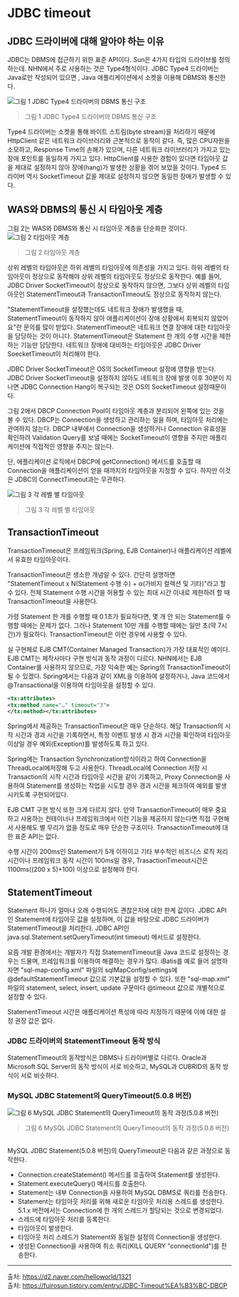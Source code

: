 # JDBC timeout

## JDBC 드라이버에 대해 알아야 하는 이유
 JDBC는 DBMS에 접근하기 위한 표준 API이다. Sun은 4가지 타입의 드라이브를 정의하는데. NHN에서 주로 사용하는 것은 Type4형식이다. JDBC Type4 드라이버는 Java로만 작성되어 있으면 , Java 애플리케이션에서 소켓을 이용해 DBMS와 통신한다. 

![그림 1 JDBC Type4 드라이버의 DBMS 통신 구조](https://d2.naver.com/content/images/2015/06/helloworld-1321-1.png)
>그림 1 JDBC Type4 드라이버의 DBMS 통신 구조

Type4 드라이버는 소켓을 통해 바이트 스트림(byte stream)을 처리하기 때문에 HttpClient 같은 네트워크 라이브러리와 근본적으로 동작이 같다. 즉, 많은 CPU자원을 소모하고, Response Time의 손해가 있으며, 다른 네트워크 라이브러리가 가지고 있는 장애 포인트를 동일하게 가지고 있다. HttpClient를 사용한 경험이 있다면 타임아웃 값을 제대로 설정하지 않아 장애(hang)가 발생한 상황을 겪어 보았을 것이다. Type4 드라이버 역시 SocketTimeout 값을 제대로 설정하지 않으면 동일한 장애가 발생할 수 있다.

## WAS와 DBMS의 통신 시 타임아웃 계층
그림 2는 WAS와 DBMS와 통신 시 타임아웃 계층을 단순화한 것이다.
![그림 2 타임아웃 계층](https://d2.naver.com/content/images/2015/06/helloworld-1321-2.png)
> 그림 2 타임아웃 계층

상위 레벨의 타임아웃은 하위 레벨의 타임아웃에 의존성을 가지고 있다. 하위 레벨의 타임아웃이 정상으로 동작해야 상위 레벨의 타임아웃도 정상으로 동작한다. 예를 들어, JDBC Driver SocketTimeout이 정상으로 동작하지 않으면, 그보다 상위 레벨의 타임아웃인 StatementTimeout과 TransactionTimeout도 정상으로 동작하지 않는다.

"StatementTimeout을 설정했는데도 네트워크 장애가 발생했을 때, StatementTimeout이 동작하지 않아 애플리케이션이 장애 상황에서 회복되지 않았어요"란 문의를 많이 받았다. StatementTimeout은 네트워크 연결 장애에 대한 타임아웃을 담당하는 것이 아니다. StatementTimeout은 Statement 한 개의 수행 시간을 제한하는 기능만 담당한다. 네트워크 장애에 대비하는 타임아웃은 JDBC Driver SoecketTimeout이 처리해야 한다.

JDBC Driver SocketTimeout은 OS의 SocketTimeout 설정에 영향을 받는다. JDBC Driver SocketTimeout을 설정하지 않아도 네트워크 장애 발생 이후 30분이 지나면 JDBC Connection Hang이 복구되는 것은 OS의 SocketTimeout 설정때문이다.

그림 2에서 DBCP Connection Pool이 타임아웃 계층과 분리되어 왼쪽에 있는 것을 볼 수 있다. DBCP는 Connection을 생성하고 관리하는 일을 하며, 타임아웃 처리에는 관여하지 않는다. DBCP 내부에서 Connection을 생성하거나 Connection 유효성을 확인하려 Validation Query를 보낼 때에는 SocketTimeout이 영향을 주지만 애플리케이션에 직접적인 영향을 주지는 않는다.

단, 애플리케이션 로직에서 DBCP에 getConnection() 메서드를 호출할 때 Connection을 애플리케이션이 얻을 때까지의 타임아웃을 지정할 수 있다. 하지만 이것은 JDBC의 ConnectTimeout과는 무관하다.

![그림 3 각 레벨 별 타임아웃](https://d2.naver.com/content/images/2015/06/helloworld-1321-3.png)
>그림 3 각 레벨 별 타임아웃

## TransactionTimeout
TransactionTimeout은 프레임워크(Spring, EJB Container)나 애플리케이션 레벨에서 유효한 타임아웃이다.

TransactionTimeout은 생소한 개념일 수 있다. 간단히 설명하면 "StatementTimeout x N(Statement 수행 수) + α(가비지 컬렉션 및 기타)"라고 할 수 있다. 전체 Statement 수행 시간을 허용할 수 있는 최대 시간 이내로 제한하려 할 때 TransactionTimeout을 사용한다.

가령 Statement 한 개를 수행할 때 0.1초가 필요하다면, 몇 개 안 되는 Statement를 수행할 때에는 문제가 없다. 그러나 Statement 10만 개를 수행할 때에는 일만 초(약 7시간)가 필요하다. TransactionTimeout은 이런 경우에 사용할 수 있다.

실 구현체로 EJB CMT(Container Managed Transaction)가 가장 대표적인 예이다. EJB CMT는 제작사마다 구현 방식과 동작 과정이 다르다. NHN에서는 EJB Container를 사용하지 않으므로, 가장 익숙한 예는 Spring의 TransactionTimeout이 될 수 있겠다. Spring에서는 다음과 같이 XML을 이용하여 설정하거나, Java 코드에서 @Transactional을 이용하여 타임아웃을 설정할 수 있다.

~~~xml
<tx:attributes>  
<tx:method name="…" timeout="3">  
</tx:method></tx:attributes>  
~~~

Spring에서 제공하는 TransactionTimeout은 매우 단순하다. 해당 Transaction의 시작 시간과 경과 시간을 기록하면서, 특정 이벤트 발생 시 경과 시간을 확인하여 타임아웃 이상일 경우 예외(Exception)를 발생하도록 하고 있다.

Spring에는 Transaction Synchronization방식이라고 하여 Connection을 ThreadLocal에저장해 두고 사용한다. ThreadLocal에 Connection 저장 시 Transaction의 시작 시간과 타임아웃 시간을 같이 기록하고, Proxy Connection을 사용하여 Statement를 생성하는 작업을 시도할 경우 경과 시간을 체크하여 예외를 발생시키도록 구현되어있다.

EJB CMT 구현 방식 또한 크게 다르지 않다. 만약 TransactionTimeout이 매우 중요하고 사용하는 컨테이너나 프레임워크에서 이런 기능을 제공하지 않는다면 직접 구현해서 사용해도 별 무리가 없을 정도로 매우 단순한 구조이다. TransactionTimeout에 대한 표준 API는 없다.

수행 시간이 200ms인 Statement가 5개 이하이고 기타 부수적인 비즈니스 로직 처리 시간이나 프레임워크 동작 시간이 100ms일 경우, TrasactionTimeout시간은 1100ms((200 x 5)+100) 이상으로 설정해야 한다.


## StatementTimeout
Statement 하나가 얼마나 오래 수행되어도 괜찮은지에 대한 한계 값이다. JDBC API인 Statement에 타임아웃 값을 설정하며, 이 값을 바탕으로 JDBC 드라이버가 StatementTimeout을 처리한다. JDBC API인 java.sql.Statement.setQueryTimeout(int timeout) 메서드로 설정한다.

요즘 개발 환경에서는 개발자가 직접 StatementTimeout을 Java 코드로 설정하는 경우는 드물며, 프레임워크를 이용하여 해결하는 경우가 많다. iBatis를 예로 들어 설명하자면 "sql-map-config.xml" 파일의 sqlMapConfig/settings에 @defaultStatementTimeout 값으로 기본값을 설정할 수 있다. 또한 "sql-map.xml" 파일의 statement, select, insert, update 구문마다 @timeout 값으로 개별적으로 설정할 수 있다.

StatementTimeout 시간은 애플리케이션 특성에 따라 지정하기 때문에 이에 대한 설정 권장 값은 없다.

### JDBC 드라이버의 StatementTimeout 동작 방식
StatementTimeout의 동작방식은 DBMS나 드라이버별로 다르다.
Oracle과 Microsoft SQL Server의 동작 방식이 서로 비슷하고, MySQL과 CUBRID의 동작 방식이 서로 비슷하다.

### MySQL JDBC Statement의 QueryTimeout(5.0.8 버전)
![그림 6 MySQL JDBC Statement의 QueryTimeout의 동작 과정(5.0.8 버전)](https://d2.naver.com/content/images/2015/06/helloworld-1321-6.png)
> 그림 6 MySQL JDBC Statement의 QueryTimeout의 동작 과정(5.0.8 버전)

<br/>
MySQL JDBC Statement(5.0.8 버전)의 QueryTimeout은 다음과 같은 과정으로 동작한다.

- Connection.createStatement() 메서드를 호출하여 Statement를 생성한다.
- Statement.executeQuery() 메서드를 호출한다.
- Statement는 내부 Connection을 사용하여 MySQL DBMS로 쿼리를 전송한다.
- Statement는 타임아웃 처리를 위해 새로운 타임아웃 처리용 스레드를 생성한다. 5.1.x 버전에서는 Connection에 한 개의 스레드가 할당되는 것으로 변경되었다.
- 스레드에 타임아웃 처리를 등록한다.
- 타임아웃이 발생한다.
- 타임아웃 처리 스레드가 Statement와 동일한 설정의 Connection을 생성한다.
- 생성된 Connection을 사용하여 취소 쿼리(KILL QUERY "connectionId")를 전송한다.


---
출처: https://d2.naver.com/helloworld/1321
<br/>
출처: https://fuirosun.tistory.com/entry/JDBC-Timeout%EA%B3%BC-DBCP
